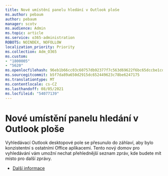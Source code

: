 ```yaml
---
title: Nové umístění panelu hledání v Outlook ploše
ms.author: pebaum
author: pebaum
manager: scotv
ms.audience: Admin
ms.topic: article
ms.service: o365-administration
ROBOTS: NOINDEX, NOFOLLOW
localization_priority: Priority
ms.collection: Adm_O365
ms.custom:
- "1800005"
- "5620"
ms.openlocfilehash: 96eb1b66cc03c60757db92377f7c563d69622f6bc65dccbe1cdaba03a8872ff8
ms.sourcegitcommit: b5f7da89a650d2915dc652449623c78be6247175
ms.translationtype: MT
ms.contentlocale: cs-CZ
ms.lasthandoff: 08/05/2021
ms.locfileid: "54077139"
---
```

# <a name="new-location-of-the-search-bar-in-outlook-desktop"></a>Nové umístění panelu hledání v Outlook ploše

Vyhledávací Outlook desktopové pole se přesunulo do záhlaví, aby bylo konzistentní s ostatními Office aplikacemi. Tento nový domov pro vyhledávání vám umožní nechat přehlednější seznam zpráv, kde budete mít místo pro další zprávy.
- [Další informace](https://support.microsoft.com/en-us/office/96fee452-80cd-492d-a35c-5c37584b416b)
